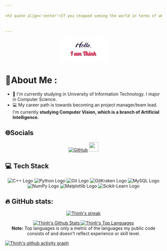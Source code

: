```yaml
---

<h3 quote align='center'>If you stopped seeing the world in terms of what you like and what you dislike, and saw things for what they truly are in themselves, you would find a great deal more peace in your life .</h3 quote>


---
```

<p align = "center">
<a href="https://github.com/vphuocthinh2006"><img width="30%" alt="Hello, I'm Thinh. I am an aspiring Project Manager!" src="./Hello.png" /></a></p>
</p>


# 💫About Me :
- 🔭 I'm currently studying in University of Information Technology. I major in Computer Science.
- 💻 My career path is towards becoming an project manager/team lead. I'm currently **studying Computer Vision, which is a branch of Artificial Intelligence.**

## 🌐Socials

<p align="center">
  <a href="https://github.com/vphuocthinh2006">
  <img src="https://img.shields.io/badge/GitHub-100000?style=for-the-badge&logo=github&logoColor=white" alt="GitHub"></a>
   <a href="https://www.linkedin.com/in/võ-phước-thịnh-7b679a382" target="_blank">
  <img src="https://cdn.jsdelivr.net/gh/devicons/devicon/icons/linkedin/linkedin-original.svg" height="30" width="30" />
  </a>

</p>
    
## 💻 Tech Stack

<p align="center">
  <!-- C++ -->
  <img src="https://cdn.jsdelivr.net/npm/programming-languages-logos/src/cpp/cpp.png" width="50" alt="C++ Logo" />
  <!-- Python -->
  <img src="https://cdn.jsdelivr.net/npm/programming-languages-logos/src/python/python.png" width="50" alt="Python Logo" />
  <!-- Git -->
  <img src="https://git-scm.com/images/logos/downloads/Git-Icon-1788C.png" width="50" alt="Git Logo" />
  <!-- GitKraken -->
  <img src="https://cdn.jsdelivr.net/gh/devicons/devicon/icons/gitkraken/gitkraken-original.svg" width="50" alt="GitKraken Logo" />
  <!-- MySQL -->
  <img src="https://cdn.jsdelivr.net/gh/devicons/devicon/icons/mysql/mysql-original-wordmark.svg" width="50" alt="MySQL Logo" />
  <!-- NumPy -->
  <img src="https://cdn.jsdelivr.net/gh/devicons/devicon/icons/numpy/numpy-original.svg" width="50" alt="NumPy Logo" />
  <!-- Matplotlib -->
  <img src="https://upload.wikimedia.org/wikipedia/commons/8/84/Matplotlib_icon.svg" width="50" alt="Matplotlib Logo" />
  <!-- Scikit-Learn -->
  <img src="https://upload.wikimedia.org/wikipedia/commons/0/05/Scikit_learn_logo_small.svg" width="50" alt="Scikit-Learn Logo" />
</p>

## 🔥 GitHub stats: 

<p align="center">
  <a href="https://github.com/vphuocthinh2006">
    <img title="GitHub Stats" alt="Thinh's streak" src="https://streak-stats.demolab.com/?user=vphuocthinh2006&layout=compact&theme=react&hide_border=true&bg_color=1F222E&title_color=F85D7F&icon_color=F8D866"/>
  </a>
</p>

<p align="center">
  <a href="https://github.com/vphuocthinh2006">
    <img alt="Thinh's Github Stats" src="https://github-readme-stats.vercel.app/api?username=vphuocthinh2006&show_icons=true&include_all_commits=true&count_private=true&theme=react&hide_border=true&bg_color=1F222E&title_color=F85D7F&rank_icon=github&icon_color=F8D866" height="192px"/>
  </a>
<a href="https://github.com/vphuocthinh2006">
  <img alt="Thinh's Top Languages" 
       src="https://github-readme-stats.vercel.app/api/top-langs/?username=vphuocthinh2006&theme=react&hide_border=true&bg_color=1F222E&title_color=F85D7F&icon_color=F8D866" 
       height="300px"/>
</a>



  <br/>
  <b>Note:</b> Top languages is only a metric of the languages my public code consists of and doesn't reflect experience or skill level.
</p>


[![Thinh's github activity graph](https://github-readme-activity-graph.vercel.app/graph?username=vphuocthinh2006&bg_color=1F222E&color=F8D866&line=F85D7F&point=FFFFFF&area=true&hide_border=true)](https://github.com/vphuocthinh2006/github-readme-activity-graph)
